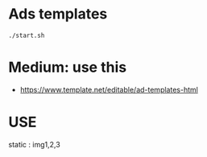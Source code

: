 # Ads templates
```
./start.sh
```

# Medium: use this
- https://www.template.net/editable/ad-templates-html


# USE
static : img1,2,3






